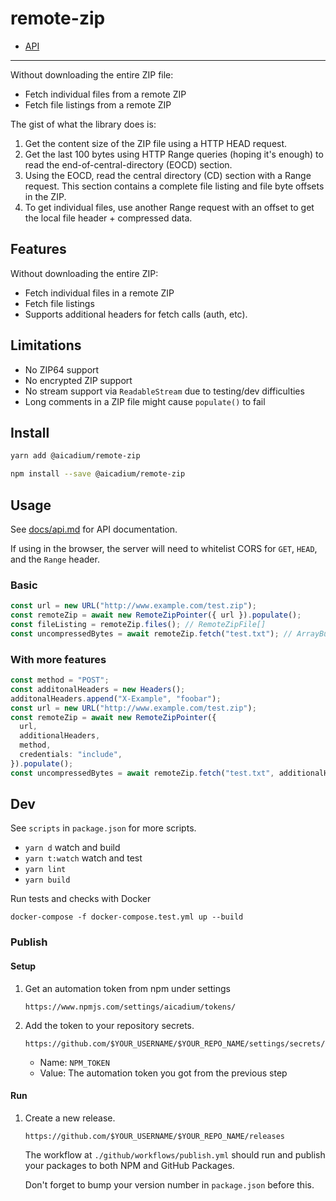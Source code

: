 # remote-zip

- [API](docs/api.md)

---

Without downloading the entire ZIP file:

- Fetch individual files from a remote ZIP
- Fetch file listings from a remote ZIP

The gist of what the library does is:

1. Get the content size of the ZIP file using a HTTP HEAD request.
2. Get the last 100 bytes using HTTP Range queries (hoping it's enough) to read the end-of-central-directory (EOCD) section.
3. Using the EOCD, read the central directory (CD) section with a Range request. This section contains a complete file listing and file byte offsets in the ZIP.
4. To get individual files, use another Range request with an offset to get the local file header + compressed data.

## Features

Without downloading the entire ZIP:

- Fetch individual files in a remote ZIP
- Fetch file listings
- Supports additional headers for fetch calls (auth, etc).

## Limitations

- No ZIP64 support
- No encrypted ZIP support
- No stream support via `ReadableStream` due to testing/dev difficulties
- Long comments in a ZIP file might cause `populate()` to fail

## Install

```bash
yarn add @aicadium/remote-zip
```

```bash
npm install --save @aicadium/remote-zip
```

## Usage

See [docs/api.md](docs/api.md) for API documentation.

If using in the browser, the server will need to whitelist CORS for `GET`, `HEAD`, and the `Range` header.

### Basic

```ts
const url = new URL("http://www.example.com/test.zip");
const remoteZip = await new RemoteZipPointer({ url }).populate();
const fileListing = remoteZip.files(); // RemoteZipFile[]
const uncompressedBytes = await remoteZip.fetch("test.txt"); // ArrayBuffer
```

### With more features

```ts
const method = "POST";
const additonalHeaders = new Headers();
additonalHeaders.append("X-Example", "foobar");
const url = new URL("http://www.example.com/test.zip");
const remoteZip = await new RemoteZipPointer({
  url,
  additionalHeaders,
  method,
  credentials: "include",
}).populate();
const uncompressedBytes = await remoteZip.fetch("test.txt", additionalHeaders);
```

## Dev

See `scripts` in `package.json` for more scripts.

- `yarn d` watch and build
- `yarn t:watch` watch and test
- `yarn lint`
- `yarn build`

Run tests and checks with Docker

```
docker-compose -f docker-compose.test.yml up --build
```

### Publish

#### Setup

1. Get an automation token from npm under settings

   ```
   https://www.npmjs.com/settings/aicadium/tokens/
   ```

2. Add the token to your repository secrets.

   ```
   https://github.com/$YOUR_USERNAME/$YOUR_REPO_NAME/settings/secrets/actions/new
   ```

   - Name: `NPM_TOKEN`
   - Value: The automation token you got from the previous step

#### Run

1. Create a new release.

   ```
   https://github.com/$YOUR_USERNAME/$YOUR_REPO_NAME/releases
   ```

   The workflow at `./github/workflows/publish.yml` should run and publish your packages to both NPM and GitHub Packages.

   Don't forget to bump your version number in `package.json` before this.

